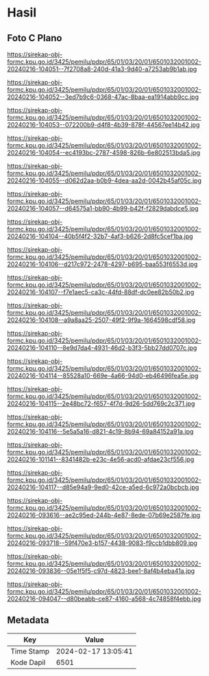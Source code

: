# Hasil

## Foto C Plano

https://sirekap-obj-formc.kpu.go.id/3425/pemilu/pdpr/65/01/03/20/01/6501032001002-20240216-104051--7f2708a8-240d-41a3-9d40-a7253ab9b1ab.jpg

https://sirekap-obj-formc.kpu.go.id/3425/pemilu/pdpr/65/01/03/20/01/6501032001002-20240216-104052--3ed7b9c6-0368-47ac-8baa-ea1914abb9cc.jpg

https://sirekap-obj-formc.kpu.go.id/3425/pemilu/pdpr/65/01/03/20/01/6501032001002-20240216-104053--072200b9-d4f8-4b39-878f-44567ee14b42.jpg

https://sirekap-obj-formc.kpu.go.id/3425/pemilu/pdpr/65/01/03/20/01/6501032001002-20240216-104054--ec4193bc-2787-4598-826b-6e802513bda5.jpg

https://sirekap-obj-formc.kpu.go.id/3425/pemilu/pdpr/65/01/03/20/01/6501032001002-20240216-104055--d062d2aa-b0b9-4dea-aa2d-0042b45af05c.jpg

https://sirekap-obj-formc.kpu.go.id/3425/pemilu/pdpr/65/01/03/20/01/6501032001002-20240216-104057--d64575a1-bb90-4b99-b42f-f2829dabdce5.jpg

https://sirekap-obj-formc.kpu.go.id/3425/pemilu/pdpr/65/01/03/20/01/6501032001002-20240216-104104--40b5f4f2-32b7-4af3-b626-2d8fc5cef1ba.jpg

https://sirekap-obj-formc.kpu.go.id/3425/pemilu/pdpr/65/01/03/20/01/6501032001002-20240216-104106--d217c972-2478-4297-b695-baa553f6553d.jpg

https://sirekap-obj-formc.kpu.go.id/3425/pemilu/pdpr/65/01/03/20/01/6501032001002-20240216-104107--f7e1aec5-ca3c-44fd-88df-dc0ee82b50b2.jpg

https://sirekap-obj-formc.kpu.go.id/3425/pemilu/pdpr/65/01/03/20/01/6501032001002-20240216-104108--a9a8aa25-2507-49f2-9f9a-1664598cdf58.jpg

https://sirekap-obj-formc.kpu.go.id/3425/pemilu/pdpr/65/01/03/20/01/6501032001002-20240216-104110--8e9d7da4-4931-46d2-b3f3-5bb27dd0707c.jpg

https://sirekap-obj-formc.kpu.go.id/3425/pemilu/pdpr/65/01/03/20/01/6501032001002-20240216-104114--85528a10-669e-4a66-94d0-eb46496fea5e.jpg

https://sirekap-obj-formc.kpu.go.id/3425/pemilu/pdpr/65/01/03/20/01/6501032001002-20240216-104115--2e48bc72-f657-4f7d-9d26-5dd769c2c371.jpg

https://sirekap-obj-formc.kpu.go.id/3425/pemilu/pdpr/65/01/03/20/01/6501032001002-20240216-104116--5e5a5a16-d821-4c19-8b94-69a84152a91a.jpg

https://sirekap-obj-formc.kpu.go.id/3425/pemilu/pdpr/65/01/03/20/01/6501032001002-20240216-101141--8341482b-e23c-4e56-acd0-afdae23cf556.jpg

https://sirekap-obj-formc.kpu.go.id/3425/pemilu/pdpr/65/01/03/20/01/6501032001002-20240216-104117--d85e94a9-9ed0-42ce-a5ed-6c972a0bcbcb.jpg

https://sirekap-obj-formc.kpu.go.id/3425/pemilu/pdpr/65/01/03/20/01/6501032001002-20240216-093616--ae2c95ed-244b-4e87-8ede-07b69e2587fe.jpg

https://sirekap-obj-formc.kpu.go.id/3425/pemilu/pdpr/65/01/03/20/01/6501032001002-20240216-093718--59f470e3-b157-4438-9083-f9ccb1dbb809.jpg

https://sirekap-obj-formc.kpu.go.id/3425/pemilu/pdpr/65/01/03/20/01/6501032001002-20240216-093836--05e1f5f5-c97d-4823-bee1-8af4b4eba41a.jpg

https://sirekap-obj-formc.kpu.go.id/3425/pemilu/pdpr/65/01/03/20/01/6501032001002-20240216-094047--d80beabb-ce87-4160-a568-4c74858f4ebb.jpg


## Metadata

| Key        | Value               |
| ---------- | ------------------- |
| Time Stamp | 2024-02-17 13:05:41 |
| Kode Dapil | 6501                |



